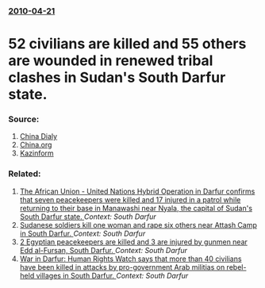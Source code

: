 ### [2010-04-21](/news/2010/04/21/index.md)

# 52 civilians are killed and 55 others are wounded in renewed tribal clashes in Sudan's South Darfur state. 




### Source:

1. [China Dialy](http://www.chinadaily.com.cn/world/2010-04/21/content_9758617.htm)
2. [China.org](http://www.china.org.cn/world/2010-04/21/content_19875954.htm)
3. [Kazinform](http://www.inform.kz/eng/article/2260679)

### Related:

1. [The African Union - United Nations Hybrid Operation in Darfur confirms that seven peacekeepers were killed and 17 injured in a patrol while returning to their base in Manawashi near Nyala, the capital of Sudan's South Darfur state. ](/news/2013/07/13/the-african-union-a-united-nations-hybrid-operation-in-darfur-confirms-that-seven-peacekeepers-were-killed-and-17-injured-in-a-patrol-whil.md) _Context: South Darfur_
2. [Sudanese soldiers kill one woman and rape six others near Attash Camp in South Darfur. ](/news/2011/01/3/sudanese-soldiers-kill-one-woman-and-rape-six-others-near-attash-camp-in-south-darfur.md) _Context: South Darfur_
3. [2 Egyptian peacekeepers are killed and 3 are injured by gunmen near Edd al-Fursan, South Darfur. ](/news/2010/05/7/2-egyptian-peacekeepers-are-killed-and-3-are-injured-by-gunmen-near-edd-al-fursan-south-darfur.md) _Context: South Darfur_
4. [ War in Darfur: Human Rights Watch says that more than 40 civilians have been killed in attacks by pro-government Arab militias on rebel-held villages in South Darfur. ](/news/2008/10/25/war-in-darfur-human-rights-watch-says-that-more-than-40-civilians-have-been-killed-in-attacks-by-pro-government-arab-militias-on-rebel-hel.md) _Context: South Darfur_
